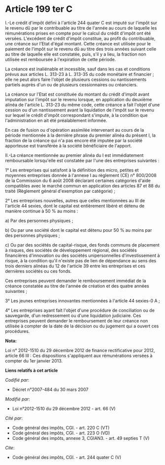 # Article 199 ter C

I.-Le crédit d'impôt défini à l'article 244 quater C est imputé sur l'impôt sur le revenu dû par le contribuable au titre de
l'année au cours de laquelle les rémunérations prises en compte pour le calcul du crédit d'impôt ont été versées. L'excédent
de crédit d'impôt constitue, au profit du contribuable, une créance sur l'Etat d'égal montant. Cette créance est utilisée
pour le paiement de l'impôt sur le revenu dû au titre des trois années suivant celle au titre de laquelle elle est constatée,
puis, s'il y a lieu, la fraction non utilisée est remboursée à l'expiration de cette période. 

La créance est inaliénable et incessible, sauf dans les cas et conditions prévus aux articles L. 313-23 à L. 313-35 du code
monétaire et financier ; elle ne peut alors faire l'objet de plusieurs cessions ou nantissements partiels auprès d'un ou de
plusieurs cessionnaires ou créanciers. 

La créance sur l'Etat est constituée du montant du crédit d'impôt avant imputation sur l'impôt sur le revenu lorsque, en
application du deuxième alinéa de l'article L. 313-23 du même code, cette créance a fait l'objet d'une cession ou d'un
nantissement avant la liquidation de l'impôt sur le revenu sur lequel le crédit d'impôt correspondant s'impute, à la
condition que l'administration en ait été préalablement informée. 

En cas de fusion ou d'opération assimilée intervenant au cours de la période mentionnée à la dernière phrase du premier
alinéa du présent I, la fraction de la créance qui n'a pas encore été imputée par la société apporteuse est transférée à la
société bénéficiaire de l'apport. 

II.-La créance mentionnée au premier alinéa du I est immédiatement remboursable lorsqu'elle est constatée par l'une des
entreprises suivantes : 

1° Les entreprises qui satisfont à la définition des micro, petites et moyennes entreprises donnée à l'annexe I au règlement
(CE) n° 800/2008 de la Commission du 6 août 2008 déclarant certaines catégories d'aide compatibles avec le marché commun en
application des articles 87 et 88 du traité (Règlement général d'exemption par catégorie) ; 

2° Les entreprises nouvelles, autres que celles mentionnées au III de l'article 44 sexies, dont le capital est entièrement
libéré et détenu de manière continue à 50 % au moins : 

a) Par des personnes physiques ; 

b) Ou par une société dont le capital est détenu pour 50 % au moins par des personnes physiques ; 

c) Ou par des sociétés de capital-risque, des fonds communs de placement à risques, des sociétés de développement régional,
des sociétés financières d'innovation ou des sociétés unipersonnelles d'investissement à risque, à la condition qu'il
n'existe pas de lien de dépendance au sens des trois derniers alinéas du 12 de l'article 39 entre les entreprises et ces
dernières sociétés ou ces fonds. 

Ces entreprises peuvent demander le remboursement immédiat de la créance constatée au titre de l'année de création et des
quatre années suivantes ; 

3° Les jeunes entreprises innovantes mentionnées à l'article 44 sexies-0 A ; 

4° Les entreprises ayant fait l'objet d'une procédure de conciliation ou de sauvegarde, d'un redressement ou d'une
liquidation judiciaire. Ces entreprises peuvent demander le remboursement de leur créance non utilisée à compter de la date
de la décision ou du jugement qui a ouvert ces procédures.

**Nota:**

Loi n° 2012-1510 du 29 décembre 2012 de finance rectificative pour 2012, article 66 III : Ces dispositions s'appliquent aux
rémunérations versées à compter du 1er janvier 2013.

**Liens relatifs à cet article**

_Codifié par_:

  - Décret n°2007-484 du 30 mars 2007

_Modifié par_:

  - Loi n°2012-1510 du 29 décembre 2012 - art. 66 (V)

_Cité par_:

  - Code général des impôts, CGI. - art. 220 C (VT)
  - Code général des impôts, CGI. - art. 223 O (VD)
  - Code général des impôts, annexe 3, CGIAN3. - art. 49 septies T (V)

_Cite_:

  - Code général des impôts, CGI. - art. 244 quater C (V)

